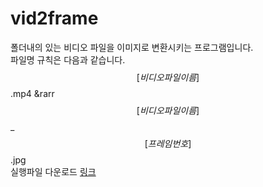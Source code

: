 # vid2frame  
폴더내의 있는 비디오 파일을 이미지로 변환시키는 프로그램입니다.  
파일명 규칙은 다음과 같습니다.  
$$ [비디오 파일 이름] $$.mp4 &rarr $$ [비디오 파일 이름] $$_$$ [프레임 번호] $$.jpg  
실행파일 다운로드 [링크](https://drive.google.com/file/d/1FbW8jHG_BNHxQjq-92zPF5t7tqQmuJPE/view?usp=drive_link)
